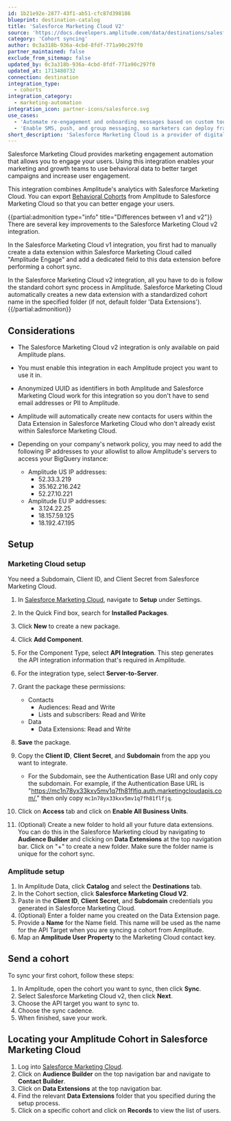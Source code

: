 ```yaml
---
id: 1b21e92e-2877-43f1-ab51-cfc87d398186
blueprint: destination-catalog
title: 'Salesforce Marketing Cloud V2'
source: 'https://docs.developers.amplitude.com/data/destinations/salesforce-marketing-cloud-v2'
category: 'Cohort syncing'
author: 0c3a318b-936a-4cbd-8fdf-771a90c297f0
partner_maintained: false
exclude_from_sitemap: false
updated_by: 0c3a318b-936a-4cbd-8fdf-771a90c297f0
updated_at: 1713480732
connection: destination
integration_type:
  - cohorts
integration_category:
  - marketing-automation
integration_icon: partner-icons/salesforce.svg
use_cases:
  - 'Automate re-engagement and onboarding messages based on custom touchpoints and sales cycle'
  - 'Enable SMS, push, and group messaging, so marketers can deploy fraud alerts and location-based offers based on real-time behavior'
short_description: 'Salesforce Marketing Cloud is a provider of digital marketing automation and analytics software and services.'
---
```

Salesforce Marketing Cloud provides marketing engagement automation that allows you to engage your users. Using this integration enables your marketing and growth teams to use behavioral data to better target campaigns and increase user engagement.

This integration combines Amplitude's analytics with Salesforce Marketing Cloud. You can export [Behavioral Cohorts](/docs/analytics/behavioral-cohorts) from Amplitude to Salesforce Marketing Cloud so that you can better engage your users. 

{{partial:admonition type="info" title="Differences between v1 and v2"}}
There are several key improvements to the Salesforce Marketing Cloud v2 integration.

In the Salesforce Marketing Cloud v1 integration, you first had to manually create a data extension within Salesforce Marketing Cloud called "Amplitude Engage" and add a dedicated field to this data extension before performing a cohort sync.

In the Salesforce Marketing Cloud v2 integration, all you have to do is follow the standard cohort sync process in Amplitude. Salesforce Marketing Cloud automatically creates a new data extension with a standardized cohort name in the specified folder (if not, default folder 'Data Extensions').
{{/partial:admonition}}

## Considerations

- The Salesforce Marketing Cloud v2 integration is only available on paid Amplitude plans.
- You must enable this integration in each Amplitude project you want to use it in.
- Anonymized UUID as identifiers in both Amplitude and Salesforce Marketing Cloud work for this integration so you don't have to send email addresses or PII to Amplitude.
- Amplitude will automatically create new contacts for users within the Data Extension in Salesforce Marketing Cloud who don't already exist within Salesforce Marketing Cloud.
- Depending on your company's network policy, you may need to add the following IP addresses to your allowlist to allow Amplitude's servers to access your BigQuery instance:

    - Amplitude US IP addresses:
        - 52.33.3.219
        - 35.162.216.242
        - 52.27.10.221 
    - Amplitude EU IP addresses:
        - 3.124.22.25
        - 18.157.59.125
        - 18.192.47.195

## Setup

### Marketing Cloud setup

You need a Subdomain, Client ID, and Client Secret from Salesforce Marketing Cloud.

1. In [Salesforce Marketing Cloud](https://mc.exacttarget.com/), navigate to **Setup** under Settings.
2. In the Quick Find box, search for **Installed Packages**.
3. Click **New** to create a new package.
4. Click **Add Component**.
5. For the Component Type, select **API Integration**. This step generates the API integration information that's required in Amplitude.
6. For the integration type, select **Server-to-Server**.
7. Grant the package these permissions:
    - Contacts
        - Audiences: Read and Write
        - Lists and subscribers: Read and Write
    - Data
        - Data Extensions: Read and Write
8. **Save** the package.
9. Copy the **Client ID**, **Client Secret**, and **Subdomain** from the app you want to integrate.
    - For the Subdomain, see the Authentication Base URI and only copy the subdomain. For example, if the Authentication Base URL is  "https://mc1n78yx33kxv5mv1q7fh81flfjq.auth.marketingcloudapis.com/," then only copy `mc1n78yx33kxv5mv1q7fh81flfjq`.

10. Click on **Access** tab and click on **Enable All Business Units**.
11. (Optional) Create a new folder to hold all your future data extensions. You can do this in the Salesforce Marketing cloud by navigating to **Audience Builder** and clicking on **Data Extensions** at the top navigation bar. Click on "+" to create a new folder. Make sure the folder name is unique for the cohort sync.

### Amplitude setup

1. In Amplitude Data, click **Catalog** and select the **Destinations** tab.
2. In the Cohort section, click **Salesforce Marketing Cloud V2**.
3. Paste in the **Client ID**, **Client Secret**, and **Subdomain** credentials you generated in Salesforce Marketing Cloud.
4. (Optional) Enter a folder name you created on the Data Extension page.
5. Provide a **Name** for the Name field. This name will be used as the name for the API Target when you are syncing a cohort from Amplitude. 
6. Map an **Amplitude User Property** to the Marketing Cloud contact key.

## Send a cohort

To sync your first cohort, follow these steps:

1. In Amplitude, open the cohort you want to sync, then click **Sync**.
2. Select Salesforce Marketing Cloud v2, then click **Next**.
3. Choose the API target you want to sync to.
4. Choose the sync cadence.
5. When finished, save your work.

## Locating your Amplitude Cohort in Salesforce Marketing Cloud

1. Log into [Salesforce Marketing Cloud](https://mc.exacttarget.com/).
2. Click on **Audience Builder** on the top navigation bar and navigate to **Contact Builder**. 
3. Click on **Data Extensions** at the top navigation bar.
4. Find the relevant **Data Extensions** folder that you specified during the setup process.
5. Click on a specific cohort and click on **Records** to view the list of users.
